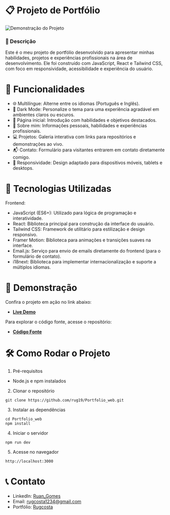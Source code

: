 


# 📋 Projeto de Portfólio
![Demonstração do Projeto](./public/unknown_2025.01.20-21.31_1.gif)

### 🎯 Descrição
Este é o meu projeto de portfólio desenvolvido para apresentar minhas habilidades, projetos e experiências profissionais na área de desenvolvimento. Ele foi construído com JavaScript, React e Tailwind CSS, com foco em responsividade, acessibilidade e experiência do usuário.

# 🚀 Funcionalidades
- 🌐 Multilíngue: Alterne entre os idiomas (Português e Inglês).
- 🌙 Dark Mode: Personalize o tema para uma experiência agradável em ambientes claros ou escuros.
- 📄 Página inicial: Introdução com habilidades e objetivos destacados.
- 👤 Sobre mim: Informações pessoais, habilidades e experiências profissionais.
- 💻 Projetos: Galeria interativa com links para repositórios e demonstrações ao vivo.
- 📬 Contato: Formulário para visitantes entrarem em contato diretamente comigo.
- 📱 Responsividade: Design adaptado para dispositivos móveis, tablets e desktops.
  
# 🔧 Tecnologias Utilizadas
Frontend:
- JavaScript (ES6+): Utilizado para lógica de programação e interatividade.
- React: Biblioteca principal para construção da interface do usuário.
- Tailwind CSS: Framework de utilitário para estilização e design responsivo.
- Framer Motion: Biblioteca para animações e transições suaves na interface.
- Email.js: Serviço para envio de emails diretamente do frontend (para o formulário de contato).
- i18next: Biblioteca para implementar internacionalização e suporte a múltiplos idiomas.
  
# 📸 Demonstração

Confira o projeto em ação no link abaixo:
- **[Live Demo](https://portfolio-web-mu-cyan.vercel.app/)**

Para explorar o código fonte, acesse o repositório:
- **[Código Fonte](https://github.com/rug19/Portfolio_web.git)**

# 🛠 Como Rodar o Projeto
1. Pré-requisitos
- Node.js e npm instalados

2. Clonar o repositório
```
git clone https://github.com/rug19/Portfolio_web.git
```
3. Instalar as dependências
```
cd Portfolio_web
npm install
```
4. Iniciar o servidor
```
npm run dev
```
5. Acesse no navegador
```
http://localhost:3000
```

# 📞 Contato
- LinkedIn: [Ruan_Gomes](https://www.linkedin.com/in/ruan-gomes-a0b446187/)
- Email: rugcosta1234@gmail.com
- Portfólio: [Rugcosta](https://portfolio-web-mu-cyan.vercel.app/)
